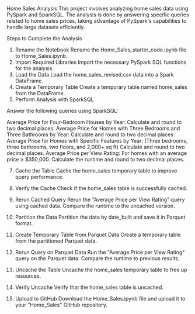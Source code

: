 Home Sales Analysis
This project involves analyzing home sales data using PySpark and SparkSQL. The analysis is done by answering specific queries related to home sales prices, taking advantage of PySpark's capabilities to handle large datasets efficiently.

Steps to Complete the Analysis

1. Rename the Notebook
Rename the Home_Sales_starter_code.ipynb file to Home_Sales.ipynb.
2. Import Required Libraries
Import the necessary PySpark SQL functions for the analysis.
3. Load the Data
Load the home_sales_revised.csv data into a Spark DataFrame.
4. Create a Temporary Table
Create a temporary table named home_sales from the DataFrame.
5. Perform Analysis with SparkSQL
   
Answer the following queries using SparkSQL:

Average Price for Four-Bedroom Houses by Year: Calculate and round to two decimal places.
Average Price for Homes with Three Bedrooms and Three Bathrooms by Year: Calculate and round to two decimal places.
Average Price for Homes with Specific Features by Year: (Three bedrooms, three bathrooms, two floors, and 2,000+ sq ft) Calculate and round to two decimal places.
Average Price per View Rating: For homes with an average price ≥ $350,000. Calculate the runtime and round to two decimal places.

7. Cache the Table
Cache the home_sales temporary table to improve query performance.

9. Verify the Cache
Check if the home_sales table is successfully cached.

11. Rerun Cached Query
Rerun the "Average Price per View Rating" query using cached data. Compare the runtime to the uncached version.

13. Partition the Data
Partition the data by date_built and save it in Parquet format.

15. Create Temporary Table from Parquet Data
Create a temporary table from the partitioned Parquet data.

17. Rerun Query on Parquet Data
Run the "Average Price per View Rating" query on the Parquet data. Compare the runtime to previous results.

19. Uncache the Table
Uncache the home_sales temporary table to free up resources.

21. Verify Uncache
Verify that the home_sales table is uncached.

23. Upload to GitHub
Download the Home_Sales.ipynb file and upload it to your "Home_Sales" GitHub repository.
